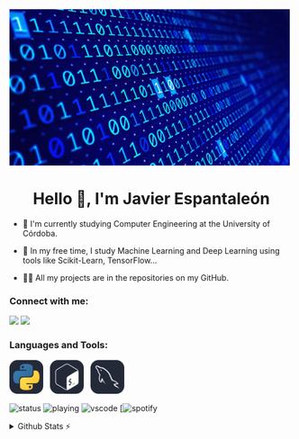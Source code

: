 <img src="icons/binary.gif" alt="Descripción de la imagen">

<h1 align="center">Hello 👋, I'm Javier Espantaleón</h1>

- 🔭 I'm currently studying Computer Engineering at the University of Córdoba.

- 🌱 In my free time, I study Machine Learning and Deep Learning using tools like Scikit-Learn, TensorFlow...

- 👨‍💻 All my projects are in the repositories on my GitHub.

<h3 align="left">Connect with me:</h3>
<p align="left">

[<img src="https://img.shields.io/badge/LinkedIn-0077B5?style=for-the-badge&logo=linkedin&logoColor=white">](https://www.linkedin.com/in/franciscojavierespantale%C3%B3np%C3%A9rez/)
[<img src="https://img.shields.io/badge/Outlook-0077B5?style=for-the-badge&logo=microsoft-outlook&logoColor=white">](mailto:javierespantaleon@outlook.com) 

<h3 align="left">Languages and Tools:</h3>

<a href="https://www.python.org/"><img src="icons/Python-Dark.svg" alt="My Skills" width="60" height="60"></a> &nbsp;
<a href="https://www.gnu.org/software/bash/"><img src="icons/Bash-Dark.svg" alt="My Skills" width="60" height="60"></a> &nbsp;
<a href="https://www.mysql.com/"><img src="icons/MySQL-Dark.svg" alt="My Skills" width="60" height="60"></a> &nbsp;

![status](https://nocache.advaith.workers.dev?url=https://img.shields.io/endpoint?url=https://dev.discordprofiles.me/api/badge/status/366653199169355778?simple=true)
![playing]()
![vscode]()
[![spotify]()

<details>
  <summary>Github Stats ⚡</summary>
  
  <a href="#">![Github stats](https://github-readme-stats.vercel.app/api?username=tandpfun&theme=blueberry&count_private=true&hide_border=true&line_height=20)</a>
  <a href="#">![Top Langs](https://github-readme-stats.vercel.app/api/top-langs/?username=tandpfun&layout=compact&theme=blueberry&count_private=true&hide_border=true)</a>
</details>





 
 

 


 
 

























<!---
javier-esp/javier-esp is a ✨ special ✨ repository because its `README.md` (this file) appears on your GitHub profile.
You can click the Preview link to take a look at your changes.
--->
